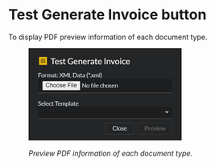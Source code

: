 # Test Generate Invoice button

To display PDF preview information of each document type.

<figure><img src="../../.gitbook/assets/image (7).png" alt=""><figcaption><p><em>Preview PDF information of each document type.</em></p></figcaption></figure>
